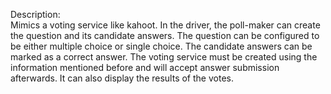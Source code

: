 Description:     
Mimics a voting service like kahoot. In the driver, the poll-maker can create the question and its candidate answers. The question can be configured to be either multiple choice or single choice. The candidate answers can be marked as a correct answer. The voting service must be created using the information mentioned before and will accept answer submission afterwards. It can also display the results of the votes.
